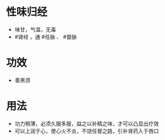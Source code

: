 # 性味归经
- 味甘，气温，无毒
-  #肾经 ，通 #任脉 、 #督脉 
# 功效
- 善黑须
# 用法
- 功力稍薄，必须久服多服，益之以补精之味，才可以凸显出疗效
- 可以上润于心，使心火不炎，不烧任督之路，引补肾药入于唇口